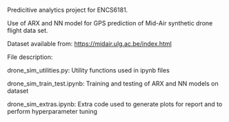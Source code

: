 Predicitive analytics project for ENCS6181.

Use of ARX and NN model for GPS prediction of Mid-Air synthetic drone flight data set.

Dataset available from: https://midair.ulg.ac.be/index.html

File description:

drone_sim_utilities.py: Utility functions used in ipynb files

drone_sim_train_test.ipynb: Training and testing of ARX and NN models on dataset

drone_sim_extras.ipynb: Extra code used to generate plots for report and to perform hyperparameter tuning
